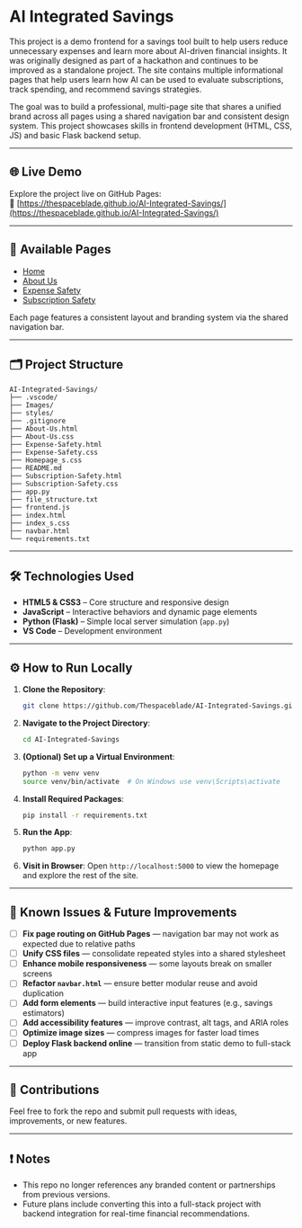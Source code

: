 # AI Integrated Savings

This project is a demo frontend for a savings tool built to help users reduce unnecessary expenses and learn more about AI-driven financial insights. It was originally designed as part of a hackathon and continues to be improved as a standalone project. The site contains multiple informational pages that help users learn how AI can be used to evaluate subscriptions, track spending, and recommend savings strategies.

The goal was to build a professional, multi-page site that shares a unified brand across all pages using a shared navigation bar and consistent design system. This project showcases skills in frontend development (HTML, CSS, JS) and basic Flask backend setup.

---

## 🌐 Live Demo

Explore the project live on GitHub Pages:  
🔗 [https://thespaceblade.github.io/AI-Integrated-Savings/](https://thespaceblade.github.io/AI-Integrated-Savings/)

---

## 📄 Available Pages

- [Home](https://thespaceblade.github.io/AI-Integrated-Savings/index.html)
- [About Us](https://thespaceblade.github.io/AI-Integrated-Savings/About-Us.html)
- [Expense Safety](https://thespaceblade.github.io/AI-Integrated-Savings/Expense-Safety.html)
- [Subscription Safety](https://thespaceblade.github.io/AI-Integrated-Savings/Subscription-Safety.html)

Each page features a consistent layout and branding system via the shared navigation bar.

---

## 🗂️ Project Structure

```
AI-Integrated-Savings/
├── .vscode/
├── Images/
├── styles/
├── .gitignore
├── About-Us.html
├── About-Us.css
├── Expense-Safety.html
├── Expense-Safety.css
├── Homepage_s.css
├── README.md
├── Subscription-Safety.html
├── Subscription-Safety.css
├── app.py
├── file_structure.txt
├── frontend.js
├── index.html
├── index_s.css
├── navbar.html
└── requirements.txt
```

---

## 🛠️ Technologies Used

- **HTML5 & CSS3** – Core structure and responsive design
- **JavaScript** – Interactive behaviors and dynamic page elements
- **Python (Flask)** – Simple local server simulation (`app.py`)
- **VS Code** – Development environment

---

## ⚙️ How to Run Locally

1. **Clone the Repository**:
   ```bash
   git clone https://github.com/Thespaceblade/AI-Integrated-Savings.git
   ```

2. **Navigate to the Project Directory**:
   ```bash
   cd AI-Integrated-Savings
   ```

3. **(Optional) Set up a Virtual Environment**:
   ```bash
   python -m venv venv
   source venv/bin/activate  # On Windows use venv\Scripts\activate
   ```

4. **Install Required Packages**:
   ```bash
   pip install -r requirements.txt
   ```

5. **Run the App**:
   ```bash
   python app.py
   ```

6. **Visit in Browser**:
   Open `http://localhost:5000` to view the homepage and explore the rest of the site.

---

## 🐞 Known Issues & Future Improvements

- [ ] **Fix page routing on GitHub Pages** — navigation bar may not work as expected due to relative paths
- [ ] **Unify CSS files** — consolidate repeated styles into a shared stylesheet
- [ ] **Enhance mobile responsiveness** — some layouts break on smaller screens
- [ ] **Refactor `navbar.html`** — ensure better modular reuse and avoid duplication
- [ ] **Add form elements** — build interactive input features (e.g., savings estimators)
- [ ] **Add accessibility features** — improve contrast, alt tags, and ARIA roles
- [ ] **Optimize image sizes** — compress images for faster load times
- [ ] **Deploy Flask backend online** — transition from static demo to full-stack app

---

## 🤝 Contributions

Feel free to fork the repo and submit pull requests with ideas, improvements, or new features.

---

## ❗ Notes

- This repo no longer references any branded content or partnerships from previous versions.
- Future plans include converting this into a full-stack project with backend integration for real-time financial recommendations.

